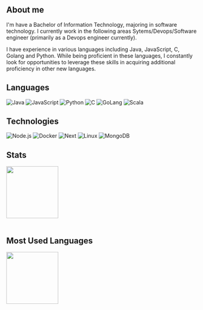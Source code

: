 ## About me
I'm have a Bachelor of Information Technology, majoring in software technology.
I currently work in the following areas Sytems/Devops/Software engineer (primarily as a Devops engineer currently).

I have experience in various languages including Java, JavaScript, C, Golang and Python. While
being proficient in these languages, I constantly look for opportunities to leverage 
these skills in acquiring additional proficiency in other new languages.

## Languages

![Java](https://img.shields.io/badge/-Java-96efff?&logo=Java&logoColor=red)
![JavaScript](https://img.shields.io/badge/-JavaScript-96efff?&logo=JavaScript)
![Python](https://img.shields.io/badge/-Python-96efff?&logo=Python)
![C](https://img.shields.io/badge/-C-96efff?&logo=C&logoColor=grey)
![GoLang](https://img.shields.io/badge/-GoLang-96efff?&logo=Go)
![Scala](https://img.shields.io/badge/-Scala-96efff?&logo=Scala&logoColor=red)

## Technologies

![Node.js](https://img.shields.io/badge/-Node.js-d3fca9?&logo=node.js)
![Docker](https://img.shields.io/badge/-Docker-d3fca9?&logo=Docker)
![Next](https://img.shields.io/badge/-Nextjs-d3fca9?&logo=Next.js&logoColor=000)
![Linux](https://img.shields.io/badge/-Linux-d3fca9?&logo=Linux&logoColor=000)
![MongoDB](https://img.shields.io/badge/-MongoDB-d3fca9?&logo=mongodb)

## Stats
<a href="https://github.com/JoelMorrisey">
  <img
    height="137px"
    src="https://github-readme-stats-joel.vercel.app/api?username=JoelMorrisey&hide_title=true&show_icons=true&include_all_commits=true&count_private=true&line_height=21&text_color=000&icon_color=000&bg_color=white&theme=graywhite&hide_border=true"
  />
 </a>
 
 <br/>
 <br/>

## Most Used Languages
<a href="https://github.com/JoelMorrisey">
  <img
    height="137px"
    src="https://github-readme-stats-joel.vercel.app/api/top-langs/?username=JoelMorrisey&hide=html,css,Standard%20ML&hide_title=true&hide_border=true&layout=compact&langs_count=6&text_color=000&icon_color=fff&bg_color=white&theme=graywhite"
  />
</a>
